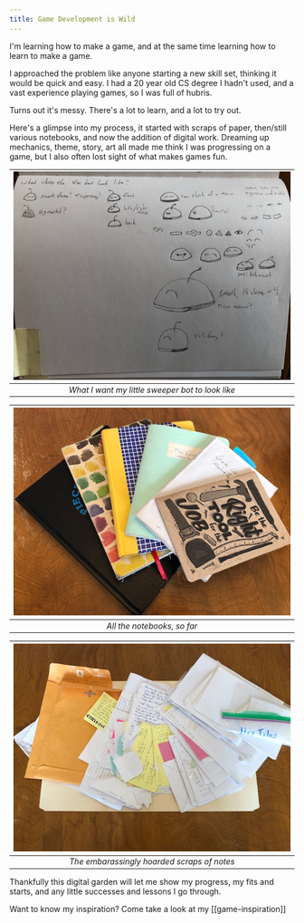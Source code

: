 ```yaml
---
title: Game Development is Wild
---
```


I'm learning how to make a game, and at the same time learning how to learn to make a game.

I approached the problem like anyone starting a new skill set, thinking it would be quick and easy. I had a 20 year old CS degree I hadn't used, and a vast experience playing games, so I was full of hubris.

Turns out it's messy. There's a lot to learn, and a lot to try out. 

Here's a glimpse into my process, it started with scraps of paper, then/still various notebooks, and now the addition of digital work. Dreaming up mechanics, theme, story, art all made me think I was progressing on a game, but I also often lost sight of what makes games fun.


| ![sweeper bot sketch](/assets/gamedev/game_notebook1.jpg) | 
|:--:| 
| *What I want my little sweeper bot to look like* |


| ![all the notebooks](/assets/gamedev/game_notebooks.jpg) | 
|:--:| 
| *All the notebooks, so far* |


| ![the scraps](/assets/gamedev/game_notes.jpg) | 
|:--:| 
| *The embarassingly hoarded scraps of notes* |


Thankfully this digital garden will let me show my progress, my fits and starts, and any little successes and lessons I go through. 

Want to know my inspiration? Come take a look at my [[game-inspiration]]